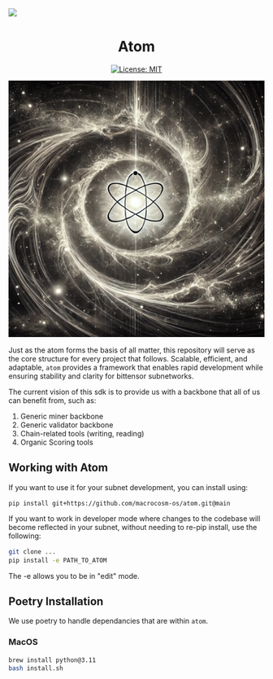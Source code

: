 <picture>
    <source srcset="./assets/macrocosmos-white.png"  media="(prefers-color-scheme: dark)">
    <source srcset="./assets/macrocosmos-black.png"  media="(prefers-color-scheme: light)">
    <img src="macrocosmos-black.png">
</picture>

<div align="center">

# **Atom** <!-- omit in toc -->
[![License: MIT](https://img.shields.io/badge/License-MIT-yellow.svg)](https://opensource.org/licenses/MIT) 
</div>

<div align="center">
    <img src="./assets/atom.png" alt="atom">
</div>

Just as the atom forms the basis of all matter, this repository will serve as the core structure for every project that follows. Scalable, efficient, and adaptable, `atom` provides a framework that enables rapid development while ensuring stability and clarity for bittensor subnetworks. 

The current vision of this sdk is to provide us with a backbone that all of us can benefit from, such as:
1. Generic miner backbone 
2. Generic validator backbone 
3. Chain-related tools (writing, reading)
4. Organic Scoring tools

## Working with Atom
If you want to use it for your subnet development, you can install using: 
```
pip install git+https://github.com/macrocosm-os/atom.git@main
```

If you want to work in developer mode where changes to the codebase will become reflected in your subnet, without needing to re-pip install, use the following: 
```bash
git clone ... 
pip install -e PATH_TO_ATOM
```
The -e allows you to be in "edit" mode. 

## Poetry Installation
We use poetry to handle dependancies that are within `atom`. 

### MacOS 
```bash 
brew install python@3.11
bash install.sh
```
